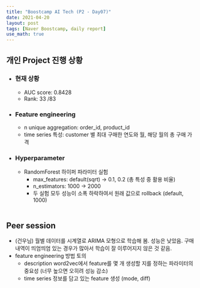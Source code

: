 ```yaml
---
title: "Boostcamp AI Tech (P2 - Day07)"
date: 2021-04-20
layout: post
tags: [Naver Boostcamp, daily report]
use_math: true
---
```


## 개인 Project 진행 상황
* ### 현재 상황
    * AUC score: 0.8428
    * Rank: 33 /83
* ### Feature engineering
    * n unique aggregation: order_id, product_id
    * time series 특성: customer 별 최대 구매한 연도와 월, 해당 월의 총 구매 가격
* ### Hyperparameter
    * RandomForest 하이퍼 파라미터 실험
        * max_features: default(sqrt) $\rightarrow$ 0.1, 0.2 (총 특성 중 활용 비율)
        * n_estimators: 1000 $\rightarrow$ 2000
        * 두 실험 모두 성능이 소폭 하락하여서 원래 값으로 rollback (default, 1000)
<br><br>

## Peer session
* (건우님) 월별 데이터를 시계열로 ARIMA 모형으로 학습해 봄. 성능은 낮았음. 구매 내역이 띄엄띄엄 있는 경우가 많아서 학습이 잘 이루어지지 않은 것 같음.
* feature engineering 방법 토의
    * description word2vec에서 feature를 몇 개 생성할 지를 정하는 파라미터의 중요성 (너무 높으면 오히려 성능 감소)
    * time series 정보를 담고 있는 feature 생성 (mode, diff)
<br><br>